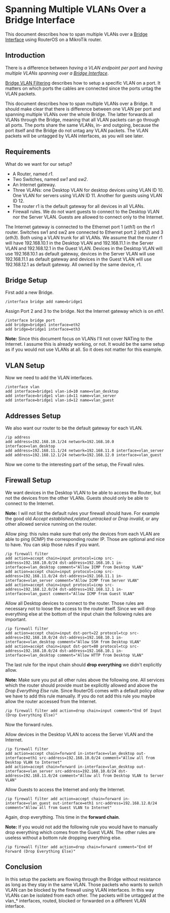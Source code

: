 # Spanning Multiple VLANs Over a Bridge Interface

This document describes how to span multiple VLANs over a [Bridge Interface](https://wiki.mikrotik.com/wiki/Manual:Interface/Bridge) using RouterOS on a MikroTik router. 

## Introduction

There is a difference between *having a VLAN endpoint per port* and *having multiple VLANs spanning over a [Bridge Interface](https://wiki.mikrotik.com/wiki/Manual:Interface/Bridge)*.

[Bridge VLAN Filtering](https://wiki.mikrotik.com/wiki/Manual:Interface/Bridge#Bridge_VLAN_Filtering) describes how to setup a specific VLAN on a port. It matters on which ports the cables are connected since the ports untag the VLAN packets.

This document describes how to span multiple VLANs over a Bridge. It should make clear that there is difference between one VLAN per port and spanning multiple VLANs over the whole Bridge. The latter forwards all VLANs through the Bridge, meaning that all VLAN packets can go through all ports. The ports share the same VLANs, in- and outgoing, because the port itself and the Bridge do not untag any VLAN packets. The VLAN packets will be untagged by VLAN interfaces, as you will see later.

## Requirements

What do we want for our setup?

- A Router, named *r1*.
- Two Switches, named *sw1* and *sw2*.
- An Internet gateway.
- Three VLANs: one Desktop VLAN for desktop devices using VLAN ID 10. One VLAN for servers using VLAN ID 11. Another for guests using VLAN ID 12.
- The router r1 is the default gateway for all devices in all VLANs.
- Firewall rules. We do not want guests to connect to the Desktop VLAN nor the Server VLAN. Guests are allowed to connect only to the Internet.

The Internet gateway is connected to the Ethernet port 1 (*eth1*) on the r1 router. Switches sw1 and sw2 are connected to Ethernet port 2 (*eth2*) and 3 (*eth3*). Both using a VLAN trunk for all VLANs. We assume that the router r1 will have 192.168.10.1 in the Desktop VLAN and 192.168.11.1 in the Server VLAN and 192.168.12.1 in the Guest VLAN. Devices in the Desktop VLAN will use 192.168.10.1 as default gateway, devices in the Server VLAN will use 192.168.11.1 as default gateway and devices in the Guest VLAN will use 192.168.12.1 as default gateway. All owned by the same device, r1.

## Bridge Setup

First add a new Bridge.

```
/interface bridge add name=bridge1
```

Assign Port 2 and 3 to the bridge. Not the Internet gateway which is on *eth1*.

```
/interface bridge port
add bridge=bridge1 interface=eth2
add bridge=bridge1 interface=eth3
```

**Note:** Since this document focus on VLANs I'll not cover NATing to the Internet. I assume this is already working, or not. It would be the same setup as if you would not use VLANs at all. So it does not matter for this example.

## VLAN Setup

Now we need to add the VLAN interfaces.

```
/interface vlan
add interface=bridge1 vlan-id=10 name=vlan_desktop
add interface=bridge1 vlan-id=11 name=vlan_server
add interface=bridge1 vlan-id=12 name=vlan_guest
```

## Addresses Setup

We also want our router to be the default gateway for each VLAN.

```
/ip address
add address=192.168.10.1/24 network=192.168.10.0 interface=vlan_desktop
add address=192.168.11.1/24 network=192.168.11.0 interface=vlan_server
add address=192.168.12.1/24 network=192.168.12.0 interface=vlan_guest
```

Now we come to the interesting part of the setup, the Firwall rules.

## Firewall Setup

We want devices in the Desktop VLAN to be able to access the Router, but not the devices from the other VLANs. Guests should only be able to connect to the Internet.

**Note:** I will not list the default rules your firewall should have. For example the good old *Accept established,related,untracked* or *Drop invalid*, or any other allowed service running on the router.

Allow ping: this rules make sure that only the devices from each VLAN are able to ping (ICMP) the corresponding router IP. Those are optional and nice to have. You can skip those rules if you want.

```
/ip firewall filter
add action=accept chain=input protocol=icmp src-address=192.168.10.0/24 dst-address=192.168.10.1 in-interface=vlan_desktop comment="Allow ICMP from Desktop VLAN"
add action=accept chain=input protocol=icmp src-address=192.168.11.0/24 dst-address=192.168.11.1 in-interface=vlan_server comment="Allow ICMP from Server VLAN"
add action=accept chain=input protocol=icmp src-address=192.168.12.0/24 dst-address=192.168.12.1 in-interface=vlan_guest comment="Allow ICMP from Guest VLAN"
```

Allow all Desktop devices to connect to the router. Those rules are necessary not to loose the access to the router itself. Since we will drop everything else at the bottom of the input chain the following rules are important.

```
/ip firewall filter
add action=accept chain=input dst-port=22 protocol=tcp src-address=192.168.10.0/24 dst-address=192.168.10.1 in-interface=vlan_desktop comment="Allow SSH from Desktop VLAN"
add action=accept chain=input dst-port=80 protocol=tcp src-address=192.168.10.0/24 dst-address=192.168.10.1 in-interface=vlan_desktop comment="Allow HTTP from Desktop VLAN"
```

The last rule for the input chain should **drop everything** we didn't explicitly allow.

**Note:** Make sure you put all other rules above the following one. All services which the router should provide must be explicitly allowed and above the *Drop Everything Else* rule. Since RouterOS comes with a default policy *allow* we have to add this rule manually. If you do not add this rule you maybe allow the router accessed from the Internet.

```
/ip firewall filter add action=drop chain=input comment="End Of Input (Drop Everything Else)"
```

Now the forward rules.

Allow devices in the Desktop VLAN to access the Server VLAN and the Internet.

```
/ip firewall filter
add action=accept chain=forward in-interface=vlan_desktop out-interface=eth1 src-address=192.168.10.0/24 comment="Allow all from Desktop VLAN to Internet"
add action=accept chain=forward in-interface=vlan_desktop out-interface=vlan_server src-address=192.168.10.0/24 dst-address=192.168.11.0/24 comment="Allow all from Desktop VLAN to Server VLAN"
```

Allow Guests to access the Internet and only the Internet.

```
/ip firewall filter add action=accept chain=forward in-interface=vlan_guest out-interface=eth1 src-address=192.168.12.0/24 comment="Allow all from Guest VLAN to Internet"
```

Again, drop everything. This time in the **forward chain**.

**Note:** If you would not add the following rule you would have to manually drop everything which comes from the Guest VLAN. The other rules are useless without a bottom rule dropping everything else.

```
/ip firewall filter add action=drop chain=forward comment="End Of Forward (Drop Everything Else)"
```

## Conclusion

In this setup the packets are flowing through the Bridge without resistance as long as they stay in the same VLAN. Those packets who wants to switch VLAN can be blocked by the firewall using VLAN interfaces. In this way VLANs can be isolated from each other. The packets will be untagged at the vlan_* interfaces, routed, blocked or forwarded on a different VLAN interface.
